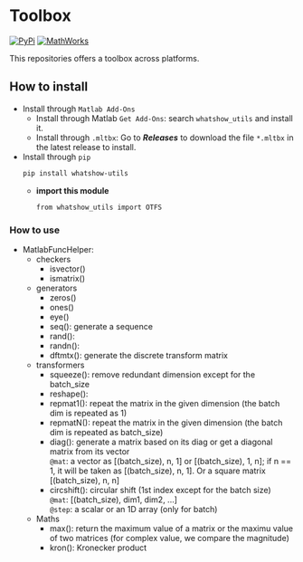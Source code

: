 # Toolbox
[![PyPi](https://img.shields.io/badge/PyPi-1.0.1-blue)](https://pypi.org/project/whatshow-phy-mod-otfs/) [![MathWorks](https://img.shields.io/badge/MathWorks-1.0.1-red)](https://mathworks.com/matlabcentral/fileexchange/161136-whatshow_phy_mod_otfs)


This repositories offers a toolbox across platforms.
## How to install
* Install through `Matlab Add-Ons`
    * Install through Matlab `Get Add-Ons`: search `whatshow_utils` and install it.
    * Install through `.mltbx`: Go to ***Releases*** to download the file `*.mltbx` in the latest release to install.
* Install through `pip`
    ```sh
    pip install whatshow-utils
    ```
    * **import this module**
        ```
        from whatshow_utils import OTFS
        ```
        
### How to use
* MatlabFuncHelper:
    * checkers
        * isvector()
        * ismatrix()
    * generators
        * zeros()
        * ones()
        * eye()
        * seq(): generate a sequence
        * rand():
        * randn():
        * dftmtx(): generate the discrete transform matrix
    * transformers
        * squeeze(): remove redundant dimension except for the batch_size
        * reshape():
        * repmat1(): repeat the matrix in the given dimension (the batch dim is repeated as 1)
        * repmatN(): repeat the matrix in the given dimension (the batch dim is repeated as batch_size)
        * diag(): generate a matrix based on its diag or get a diagonal matrix from its vector<br>
            `@mat`: a vector as [(batch_size), n, 1] or [(batch_size), 1, n]; if n == 1, it will be taken as [(batch_size), n, 1]. Or a square matrix [(batch_size), n, n]
        * circshift(): circular shift (1st index except for the batch size)<br>
            `@mat`: [(batch_size), dim1, dim2, ...]<br>
            `@step`: a scalar or an 1D array (only for batch)
    * Maths
        * max(): return the maximum value of a matrix or the maximu value of two matrices (for complex value, we compare the magnitude)
        * kron(): Kronecker product